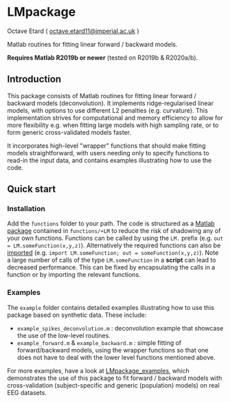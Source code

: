 # LMpackage
Octave Etard ( octave.etard11@imperial.ac.uk )

Matlab routines for fitting linear forward / backward models.

**Requires Matlab R2019b or newer** (tested on R2019b & R2020a/b).


## Introduction
This package consists of Matlab routines for fitting linear forward / backward models (deconvolution). It implements ridge-regularised linear models, with options to use different L2 penalties (e.g. curvature). This implementation strives for computational and memory efficiency to allow for more flexibility e.g. when fitting large models with high sampling rate, or to form generic cross-validated models faster.

It incorporates high-level "wrapper" functions that should make fitting models straightforward, with users needing only to specify functions to read-in the input data, and contains examples illustrating how to use the code.


## Quick start

### Installation
Add the `functions` folder to your path. The code is structured as a [Matlab package](https://uk.mathworks.com/help/matlab/matlab_oop/scoping-classes-with-packages.html) contained in `functions/+LM` to reduce the risk of shadowing any of your own functions. Functions can be called by using the `LM.` prefix (e.g. `out = LM.someFunction(x,y,z)`). Alternatively the required functions can also be [imported](https://uk.mathworks.com/help/matlab/matlab_oop/importing-classes.html) (e.g. `import LM.someFunction; out = someFunction(x,y,z)`).
Note a large number of calls of the type `LM.someFunction` in a **script** can lead to decreased performance. This can be fixed by encapsulating the calls in a function or by importing the relevant functions.

### Examples
The `example` folder contains detailed examples illustrating how to use this package based on synthetic data. These include:

  - `example_spikes_deconvolution.m` : deconvolution example that showcase the use of the low-level routines.
  - `example_forward.m` & `example_backward.m` : simple fitting of forward/backward models, using the wrapper functions so that one does not have to deal with the lower level functions mentioned above.

For more examples, have a look at [LMpackage_examples](https://github.com/octaveEtard/LMpackage_examples), which demonstrates the use of this package to fit forward / backward models with cross-validation (subject-specific and generic (population) models) on real EEG datasets.
